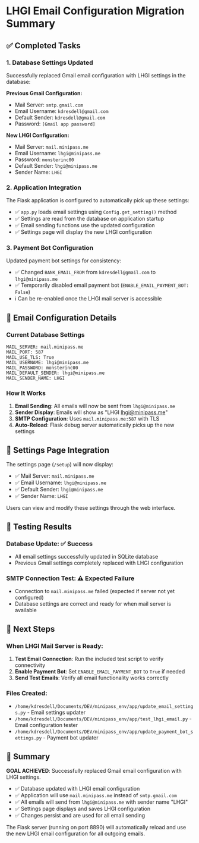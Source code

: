 # LHGI Email Configuration Migration Summary

## ✅ Completed Tasks

### 1. Database Settings Updated
Successfully replaced Gmail email configuration with LHGI settings in the database:

**Previous Gmail Configuration:**
- Mail Server: `smtp.gmail.com`
- Email Username: `kdresdell@gmail.com`
- Default Sender: `kdresdell@gmail.com`
- Password: `[Gmail app password]`

**New LHGI Configuration:**
- Mail Server: `mail.minipass.me`
- Email Username: `lhgi@minipass.me`
- Password: `monsterinc00`
- Default Sender: `lhgi@minipass.me`
- Sender Name: `LHGI`

### 2. Application Integration
The Flask application is configured to automatically pick up these settings:
- ✅ `app.py` loads email settings using `Config.get_setting()` method
- ✅ Settings are read from the database on application startup
- ✅ Email sending functions use the updated configuration
- ✅ Settings page will display the new LHGI configuration

### 3. Payment Bot Configuration
Updated payment bot settings for consistency:
- ✅ Changed `BANK_EMAIL_FROM` from `kdresdell@gmail.com` to `lhgi@minipass.me`
- ✅ Temporarily disabled email payment bot (`ENABLE_EMAIL_PAYMENT_BOT: False`)
- ℹ️ Can be re-enabled once the LHGI mail server is accessible

## 📧 Email Configuration Details

### Current Database Settings
```
MAIL_SERVER: mail.minipass.me
MAIL_PORT: 587
MAIL_USE_TLS: True
MAIL_USERNAME: lhgi@minipass.me
MAIL_PASSWORD: monsterinc00
MAIL_DEFAULT_SENDER: lhgi@minipass.me
MAIL_SENDER_NAME: LHGI
```

### How It Works
1. **Email Sending**: All emails will now be sent from `lhgi@minipass.me`
2. **Sender Display**: Emails will show as "LHGI <lhgi@minipass.me>"
3. **SMTP Configuration**: Uses `mail.minipass.me:587` with TLS
4. **Auto-Reload**: Flask debug server automatically picks up the new settings

## 🔧 Settings Page Integration

The settings page (`/setup`) will now display:
- ✅ Mail Server: `mail.minipass.me`
- ✅ Email Username: `lhgi@minipass.me`
- ✅ Default Sender: `lhgi@minipass.me`
- ✅ Sender Name: `LHGI`

Users can view and modify these settings through the web interface.

## 🧪 Testing Results

### Database Update: ✅ Success
- All email settings successfully updated in SQLite database
- Previous Gmail settings completely replaced with LHGI configuration

### SMTP Connection Test: ⚠️ Expected Failure
- Connection to `mail.minipass.me` failed (expected if server not yet configured)
- Database settings are correct and ready for when mail server is available

## 📝 Next Steps

### When LHGI Mail Server is Ready:
1. **Test Email Connection**: Run the included test script to verify connectivity
2. **Enable Payment Bot**: Set `ENABLE_EMAIL_PAYMENT_BOT` to `True` if needed
3. **Send Test Emails**: Verify all email functionality works correctly

### Files Created:
- `/home/kdresdell/Documents/DEV/minipass_env/app/update_email_settings.py` - Email settings updater
- `/home/kdresdell/Documents/DEV/minipass_env/app/test_lhgi_email.py` - Email configuration tester
- `/home/kdresdell/Documents/DEV/minipass_env/app/update_payment_bot_settings.py` - Payment bot updater

## 🎯 Summary

**GOAL ACHIEVED**: Successfully replaced Gmail email configuration with LHGI settings.

- ✅ Database updated with LHGI email configuration
- ✅ Application will use `mail.minipass.me` instead of `smtp.gmail.com`
- ✅ All emails will send from `lhgi@minipass.me` with sender name "LHGI"
- ✅ Settings page displays and saves LHGI configuration
- ✅ Changes persist and are used for all email sending

The Flask server (running on port 8890) will automatically reload and use the new LHGI email configuration for all outgoing emails.